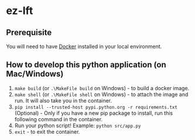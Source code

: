 # ez-lft
## Prerequisite
You will need to have [Docker](https://www.docker.com/) installed in your local environment.

## How to develop this python application (on Mac/Windows)
1. `make build` (or `.\MakeFile build` on Windows) - to build a docker image.
2. `make shell` (or `.\MakeFile shell` on Windows) - to attach the image and run. It will also take you in the container.
3. `pip install --trusted-host pypi.python.org -r requirements.txt` (Optional) - Only if you have a new pip package to install, run this following command in the container.
4. Run your python script! Example: `python src/app.py`
5. `exit` - to exit the container.
